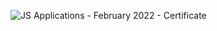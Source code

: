 ![JS Applications - February 2022 - Certificate](https://user-images.githubusercontent.com/82944412/161902135-62db1558-5a74-4047-ad92-249c5410b5a9.jpeg)